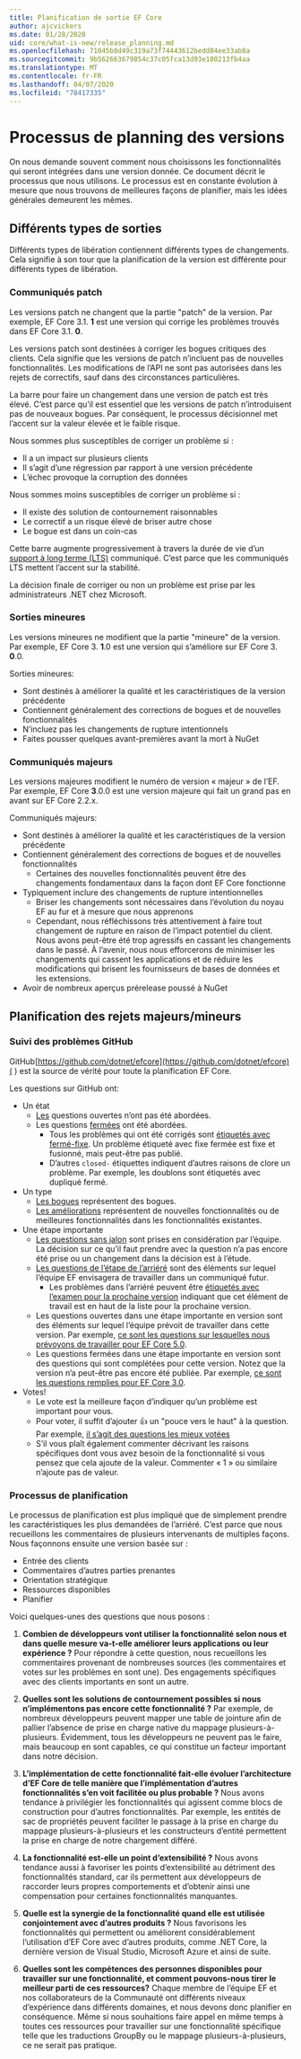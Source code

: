 ```yaml
---
title: Planification de sortie EF Core
author: ajcvickers
ms.date: 01/28/2020
uid: core/what-is-new/release_planning.md
ms.openlocfilehash: 71045b8d49c319a73f74443612bedd84ee33ab8a
ms.sourcegitcommit: 9b562663679854c37c05fca13d93e180213fb4aa
ms.translationtype: MT
ms.contentlocale: fr-FR
ms.lasthandoff: 04/07/2020
ms.locfileid: "78417335"
---
```

# <a name="release-planning-process"></a>Processus de planning des versions

On nous demande souvent comment nous choisissons les fonctionnalités qui seront intégrées dans une version donnée.
Ce document décrit le processus que nous utilisons.
Le processus est en constante évolution à mesure que nous trouvons de meilleures façons de planifier, mais les idées générales demeurent les mêmes.

## <a name="different-kinds-of-releases"></a>Différents types de sorties

Différents types de libération contiennent différents types de changements.
Cela signifie à son tour que la planification de la version est différente pour différents types de libération.

### <a name="patch-releases"></a>Communiqués patch

Les versions patch ne changent que la partie "patch" de la version.
Par exemple, EF Core 3.1. **1** est une version qui corrige les problèmes trouvés dans EF Core 3.1. **0**.

Les versions patch sont destinées à corriger les bogues critiques des clients.
Cela signifie que les versions de patch n’incluent pas de nouvelles fonctionnalités.
Les modifications de l’API ne sont pas autorisées dans les rejets de correctifs, sauf dans des circonstances particulières.

La barre pour faire un changement dans une version de patch est très élevé.
C’est parce qu’il est essentiel que les versions de patch n’introduisent pas de nouveaux bogues.
Par conséquent, le processus décisionnel met l’accent sur la valeur élevée et le faible risque.

Nous sommes plus susceptibles de corriger un problème si :
  * Il a un impact sur plusieurs clients
  * Il s’agit d’une régression par rapport à une version précédente
  * L’échec provoque la corruption des données

Nous sommes moins susceptibles de corriger un problème si :
  * Il existe des solution de contournement raisonnables
  * Le correctif a un risque élevé de briser autre chose
  * Le bogue est dans un coin-cas

Cette barre augmente progressivement à travers la durée de vie d’un [support à long terme (LTS)](https://dotnet.microsoft.com/platform/support/policy/dotnet-core) communiqué. C’est parce que les communiqués LTS mettent l’accent sur la stabilité.

La décision finale de corriger ou non un problème est prise par les administrateurs .NET chez Microsoft.

### <a name="minor-releases"></a>Sorties mineures

Les versions mineures ne modifient que la partie "mineure" de la version.
Par exemple, EF Core 3. **1**.0 est une version qui s’améliore sur EF Core 3. **0**.0.

Sorties mineures:
* Sont destinés à améliorer la qualité et les caractéristiques de la version précédente
* Contiennent généralement des corrections de bogues et de nouvelles fonctionnalités
* N’incluez pas les changements de rupture intentionnels
* Faites pousser quelques avant-premières avant la mort à NuGet

### <a name="major-releases"></a>Communiqués majeurs

Les versions majeures modifient le numéro de version « majeur » de l’EF.
Par exemple, EF Core **3**.0.0 est une version majeure qui fait un grand pas en avant sur EF Core 2.2.x.

Communiqués majeurs:
* Sont destinés à améliorer la qualité et les caractéristiques de la version précédente
* Contiennent généralement des corrections de bogues et de nouvelles fonctionnalités
  * Certaines des nouvelles fonctionnalités peuvent être des changements fondamentaux dans la façon dont EF Core fonctionne
* Typiquement inclure des changements de rupture intentionnelles
  * Briser les changements sont nécessaires dans l’évolution du noyau EF au fur et à mesure que nous apprenons
  * Cependant, nous réfléchissons très attentivement à faire tout changement de rupture en raison de l’impact potentiel du client. Nous avons peut-être été trop agressifs en cassant les changements dans le passé. À l’avenir, nous nous efforcerons de minimiser les changements qui cassent les applications et de réduire les modifications qui brisent les fournisseurs de bases de données et les extensions.
* Avoir de nombreux aperçus prérelease poussé à NuGet

## <a name="planning-for-majorminor-releases"></a>Planification des rejets majeurs/mineurs

### <a name="github-issue-tracking"></a>Suivi des problèmes GitHub

GitHub[https://github.com/dotnet/efcore](https://github.com/dotnet/efcore)( ) est la source de vérité pour toute la planification EF Core.

Les questions sur GitHub ont:

* Un état
  * [Les](https://github.com/dotnet/efcore/issues) questions ouvertes n’ont pas été abordées.
  * Les questions [fermées](https://github.com/dotnet/efcore/issues?q=is%3Aissue+is%3Aclosed) ont été abordées.
    * Tous les problèmes qui ont été corrigés sont [étiquetés avec fermé-fixe](https://github.com/dotnet/efcore/issues?q=is%3Aissue+label%3Aclosed-fixed+is%3Aclosed). Un problème étiqueté avec fixe fermée est fixe et fusionné, mais peut-être pas publié.
    * D’autres `closed-` étiquettes indiquent d’autres raisons de clore un problème. Par exemple, les doublons sont étiquetés avec dupliqué fermé.
* Un type
  * [Les bogues](https://github.com/dotnet/efcore/issues?q=is%3Aissue+is%3Aopen+label%3Atype-bug) représentent des bogues.
  * [Les améliorations](https://github.com/dotnet/efcore/issues?q=is%3Aissue+is%3Aopen+label%3Atype-enhancement) représentent de nouvelles fonctionnalités ou de meilleures fonctionnalités dans les fonctionnalités existantes.
* Une étape importante
  * [Les questions sans jalon](https://github.com/dotnet/efcore/issues?q=is%3Aopen+is%3Aissue+no%3Amilestone) sont prises en considération par l’équipe. La décision sur ce qu’il faut prendre avec la question n’a pas encore été prise ou un changement dans la décision est à l’étude.
  * [Les questions de l’étape de l’arriéré](https://github.com/dotnet/efcore/issues?q=is%3Aopen+is%3Aissue+milestone%3ABacklog) sont des éléments sur lequel l’équipe EF envisagera de travailler dans un communiqué futur.
    * Les problèmes dans l’arriéré peuvent être [étiquetés avec l’examen pour la prochaine version](https://github.com/dotnet/efcore/issues?q=is%3Aissue+is%3Aopen+label%3Aconsider-for-next-release) indiquant que cet élément de travail est en haut de la liste pour la prochaine version.
  * Les questions ouvertes dans une étape importante en version sont des éléments sur lequel l’équipe prévoit de travailler dans cette version. Par exemple, [ce sont les questions sur lesquelles nous prévoyons de travailler pour EF Core 5.0](https://github.com/dotnet/efcore/issues?q=is%3Aopen+is%3Aissue+milestone%3A5.0.0).
  * Les questions fermées dans une étape importante en version sont des questions qui sont complétées pour cette version. Notez que la version n’a peut-être pas encore été publiée. Par exemple, [ce sont les questions remplies pour EF Core 3.0](https://github.com/dotnet/efcore/issues?q=is%3Aissue+milestone%3A3.0.0+is%3Aclosed).
* Votes!
  * Le vote est la meilleure façon d’indiquer qu’un problème est important pour vous.
  * Pour voter, il suffit d’ajouter 👍 un "pouce vers le haut" à la question. Par exemple, [il s’agit des questions les mieux votées](https://github.com/dotnet/efcore/issues?q=is%3Aissue+is%3Aopen+sort%3Areactions-%2B1-desc)
  * S’il vous plaît également commenter décrivant les raisons spécifiques dont vous avez besoin de la fonctionnalité si vous pensez que cela ajoute de la valeur. Commenter « 1 » ou similaire n’ajoute pas de valeur.

### <a name="the-planning-process"></a>Processus de planification

Le processus de planification est plus impliqué que de simplement prendre les caractéristiques les plus demandées de l’arriéré.
C’est parce que nous recueillons les commentaires de plusieurs intervenants de multiples façons.
Nous façonnons ensuite une version basée sur :

* Entrée des clients
* Commentaires d’autres parties prenantes
* Orientation stratégique
* Ressources disponibles
* Planifier

Voici quelques-unes des questions que nous posons :

1. **Combien de développeurs vont utiliser la fonctionnalité selon nous et dans quelle mesure va-t-elle améliorer leurs applications ou leur expérience ?** Pour répondre à cette question, nous recueillons les commentaires provenant de nombreuses sources (les commentaires et votes sur les problèmes en sont une). Des engagements spécifiques avec des clients importants en sont un autre.

2. **Quelles sont les solutions de contournement possibles si nous n’implémentons pas encore cette fonctionnalité ?** Par exemple, de nombreux développeurs peuvent mapper une table de jointure afin de pallier l’absence de prise en charge native du mappage plusieurs-à-plusieurs. Évidemment, tous les développeurs ne peuvent pas le faire, mais beaucoup en sont capables, ce qui constitue un facteur important dans notre décision.

3. **L’implémentation de cette fonctionnalité fait-elle évoluer l’architecture d’EF Core de telle manière que l’implémentation d’autres fonctionnalités s’en voit facilitée ou plus probable ?** Nous avons tendance à privilégier les fonctionnalités qui agissent comme blocs de construction pour d’autres fonctionnalités. Par exemple, les entités de sac de propriétés peuvent faciliter le passage à la prise en charge du mappage plusieurs-à-plusieurs et les constructeurs d’entité permettent la prise en charge de notre chargement différé.

4. **La fonctionnalité est-elle un point d’extensibilité ?** Nous avons tendance aussi à favoriser les points d’extensibilité au détriment des fonctionnalités standard, car ils permettent aux développeurs de raccorder leurs propres comportements et d’obtenir ainsi une compensation pour certaines fonctionnalités manquantes.

5. **Quelle est la synergie de la fonctionnalité quand elle est utilisée conjointement avec d’autres produits ?** Nous favorisons les fonctionnalités qui permettent ou améliorent considérablement l’utilisation d’EF Core avec d’autres produits, comme .NET Core, la dernière version de Visual Studio, Microsoft Azure et ainsi de suite.

6. **Quelles sont les compétences des personnes disponibles pour travailler sur une fonctionnalité, et comment pouvons-nous tirer le meilleur parti de ces ressources?** Chaque membre de l’équipe EF et nos collaborateurs de la Communauté ont différents niveaux d’expérience dans différents domaines, et nous devons donc planifier en conséquence. Même si nous souhaitions faire appel en même temps à toutes ces ressources pour travailler sur une fonctionnalité spécifique telle que les traductions GroupBy ou le mappage plusieurs-à-plusieurs, ce ne serait pas pratique.
